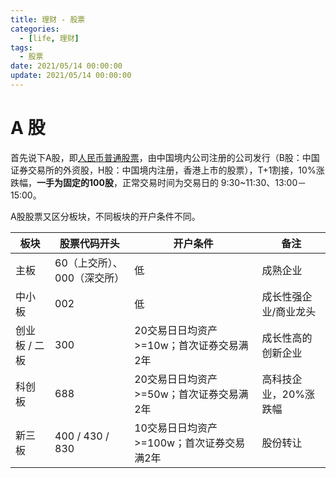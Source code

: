 ```yaml
---
title: 理财 - 股票
categories: 
  - [life, 理财]
tags:
  - 股票
date: 2021/05/14 00:00:00
update: 2021/05/14 00:00:00
---
```


# A 股

首先说下A股，即[人民币普通股票](https://baike.baidu.com/item/A%E8%82%A1/86002?fr=aladdin)，由中国境内公司注册的公司发行（B股：中国证券交易所的外资股，H股：中国境内注册，香港上市的股票），T+1割接，10%涨跌幅，**一手为固定的100股**，正常交易时间为交易日的 9:30~11:30、13:00－15:00。

A股股票又区分板块，不同板块的开户条件不同。

| 板块          | 股票代码开头                | 开户条件                                  | 备注                  |
| ------------- | --------------------------- | ----------------------------------------- | --------------------- |
| 主板          | 60（上交所）、000（深交所） | 低                                        | 成熟企业              |
| 中小板        | 002                         | 低                                        | 成长性强企业/商业龙头 |
| 创业板 / 二板 | 300                         | 20交易日日均资产>=10w；首次证券交易满2年  | 成长性高的创新企业    |
| 科创板        | 688                         | 20交易日日均资产>=50w；首次证券交易满2年  | 高科技企业，20%涨跌幅 |
| 新三板        | 400 / 430 / 830             | 10交易日日均资产>=100w；首次证券交易满2年 | 股份转让              |

